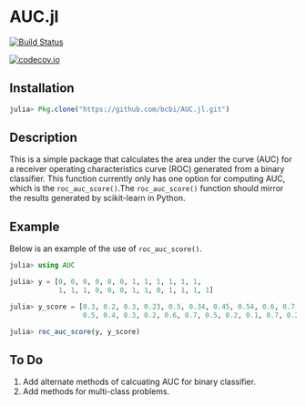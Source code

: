 # AUC.jl

[![Build Status](https://travis-ci.org/bcbi/AUC.jl.svg?branch=master)](https://travis-ci.org/bcbi/AUC.jl)

[![codecov.io](http://codecov.io/github/bcbi/AUC.jl/coverage.svg?branch=master)](http://codecov.io/github/bcbi/AUC.jl?branch=master)

## Installation
```julia
julia> Pkg.clone("https://github.com/bcbi/AUC.jl.git")
```

    
## Description
This is a simple package that calculates the area under the curve (AUC) for a receiver operating characteristics curve (ROC) generated from a binary classifier. This function currently only has one option for computing AUC, which is the `roc_auc_score()`.The `roc_auc_score()` function should mirror the results generated by scikit-learn in Python.


## Example
Below is an example of the use of `roc_auc_score()`.
     
```julia
julia> using AUC

julia> y = [0, 0, 0, 0, 0, 0, 1, 1, 1, 1, 1, 1,
            1, 1, 1, 0, 0, 0, 1, 1, 0, 1, 1, 1, 1]

julia> y_score = [0.3, 0.2, 0.3, 0.23, 0.5, 0.34, 0.45, 0.54, 0.6, 0.7, 0.8, 0.65,
                  0.5, 0.4, 0.3, 0.2, 0.6, 0.7, 0.5, 0.2, 0.1, 0.7, 0.2, 0.7, 0.4]

julia> roc_auc_score(y, y_score)
```

 ## To Do
 1. Add alternate methods of calcuating AUC for binary classifier.
 2. Add methods for multi-class problems.
    